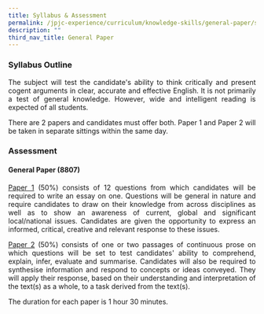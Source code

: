 ```yaml
---
title: Syllabus & Assessment
permalink: /jpjc-experience/curriculum/knowledge-skills/general-paper/syllabus-and-assessment/
description: ""
third_nav_title: General Paper
---
```

<h3><strong>Syllabus Outline</strong></h3>
<div align=justify>
<p>
The subject will test the candidate's ability to think critically and present cogent arguments in clear, accurate and effective English. It is not primarily a test of general knowledge. However, wide and intelligent reading is expected of all students.</p>
	
<p>
There are 2 papers and candidates must offer both. Paper 1 and Paper 2 will be taken in separate sittings within the same day.</p>

<h3><strong>Assessment</strong></h3>
<h4><strong>General Paper (8807)</strong></h3>
<p>
<u>Paper 1</u> (50%) consists of 12 questions from which candidates will be required to write an essay on one. Questions will be general in nature and require candidates to draw on their knowledge from across disciplines as well as to show an awareness of current, global and significant local/national issues. Candidates are given the opportunity to express an informed, critical, creative and relevant response to these issues.</p>

<p>
<u>Paper 2</u> (50%) consists of one or two passages of continuous prose on which questions will be set to test candidates' ability to comprehend, explain, infer, evaluate and summarise. Candidates will also be required to synthesise information and respond to concepts or ideas conveyed. They will apply their response, based on their understanding and interpretation of the text(s) as a whole, to a task derived from the text(s).</p>

<p>The duration for each paper is 1 hour 30 minutes.</p>